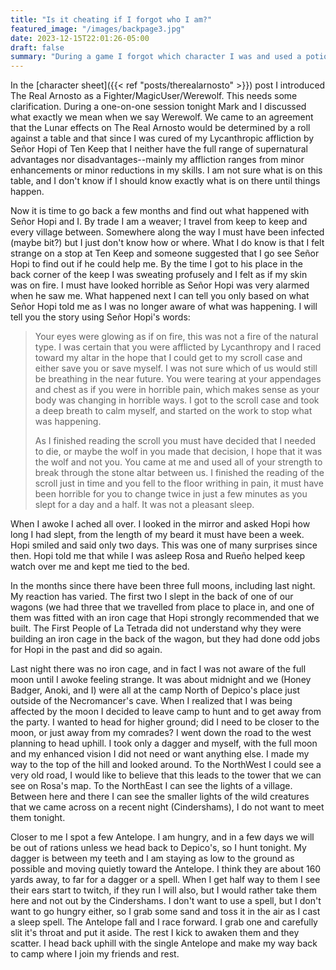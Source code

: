 ```yaml
---
title: "Is it cheating if I forgot who I am?"
featured_image: "/images/backpage3.jpg"
date: 2023-12-15T22:01:26-05:00
draft: false
summary: "During a game I forgot which character I was and used a potion that I may not have had"
---
```


In the [character sheet]({{< ref "posts/therealarnosto" >}}) post I introduced The Real Arnosto as a Fighter/MagicUser/Werewolf. This needs some clarification. During a one-on-one session tonight Mark and I discussed what exactly we mean when we say Werewolf. We came to an agreement that the Lunar effects on The Real Arnosto would be determined by a roll against a table and that since I was cured of my Lycanthropic affliction by Señor Hopi of Ten Keep that I neither have the full range of supernatural advantages nor disadvantages--mainly my affliction ranges from minor enhancements or minor reductions in my skills. I am not sure what is on this table, and I don't know if I should know exactly what is on there until things happen.

Now it is time to go back a few months and find out what happened with Señor Hopi and I. By trade I am a weaver; I travel from keep to keep and every village between. Somewhere along the way I must have been infected (maybe bit?) but I just don't know how or where. What I do know is that I felt strange on a stop at Ten Keep and someone suggested that I go see Señor Hopi to find out if he could help me. By the time I got to his place in the back corner of the keep I was sweating profusely and I felt as if my skin was on fire. I must have looked horrible as Señor Hopi was very alarmed when he saw me. What happened next I can tell you only based on what Señor Hopi told me as I was no longer aware of what was happening. I will tell you the story using Señor Hopi's words:

> Your eyes were glowing as if on fire, this was not a fire of the natural type. I was certain that you were afflicted by Lycanthropy and I raced toward my altar in the hope that I could get to my scroll case and either save you or save myself. I was not sure which of us would still be breathing in the near future. You were tearing at your appendages and chest as if you were in horrible pain, which makes sense as your body was changing in horrible ways. I got to the scroll case and took a deep breath to calm myself, and started on the work to stop what was happening.
>
> As I finished reading the scroll you must have decided that I needed to die, or maybe the wolf in you made that decision, I hope that it was the wolf and not you. You came at me and used all of your strength to break through the stone altar between us. I finished the reading of the scroll just in time and you fell to the floor writhing in pain, it must have been horrible for you to change twice in just a few minutes as you slept for a day and a half. It was not a pleasant sleep.

When I awoke I ached all over. I looked in the mirror and asked Hopi how long I had slept, from the length of my beard it must have been a week. Hopi smiled and said only two days. This was one of many surprises since then. Hopi told me that while I was asleep Rosa and Rueño helped keep watch over me and kept me tied to the bed.

In the months since there have been three full moons, including last night. My reaction has varied. The first two I slept in the back of one of our wagons (we had three that we travelled from place to place in, and one of them was fitted with an iron cage that Hopi strongly recommended that we built. The First People of La Tetrada did not understand why they were building an iron cage in the back of the wagon, but they had done odd jobs for Hopi in the past and did so again.

Last night there was no iron cage, and in fact I was not aware of the full moon until I awoke feeling strange. It was about midnight and we (Honey Badger, Anoki, and I) were all at the camp North of Depico's place just outside of the Necromancer's cave. When I realized that I was being affected by the moon I decided to leave camp to hunt and to get away from the party. I wanted to head for higher ground; did I need to be closer to the moon, or just away from my comrades? I went down the road to the west planning to head uphill. I took only a dagger and myself, with the full moon and my enhanced vision I did not need or want anything else. I made my way to the top of the hill and looked around. To the NorthWest I could see a very old road, I would like to believe that this leads to the tower that we can see on Rosa's map. To the NorthEast I can see the lights of a village. Between here and there I can see the smaller lights of the wild creatures that we came across on a recent night (Cindershams), I do not want to meet them tonight.

Closer to me I spot a few Antelope. I am hungry, and in a few days we will be out of rations unless we head back to Depico's, so I hunt tonight. My dagger is between my teeth and I am staying as low to the ground as possible and moving quietly toward the Antelope. I think they are about 160 yards away, to far for a dagger or a spell. When I get half way to them I see their ears start to twitch, if they run I will also, but I would rather take them here and not out by the Cindershams. I don't want to use a spell, but I don't want to go hungry either, so I grab some sand and toss it in the air as I cast a sleep spell. The Antelope fall and I race forward. I grab one and carefully slit it's throat and put it aside. The rest I kick to awaken them and they scatter. I head back uphill with the single Antelope and make my way back to camp where I join my friends and rest.
